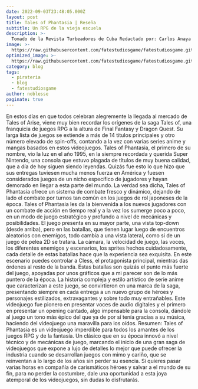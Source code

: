 ```yaml
---
date: 2022-09-03T23:48:05.000Z
layout: post
title: Tales of Phantasia | Reseña
subtitle: Un RPG de la vieja escuela
description: >-
  Tomado de la Revista Turbeadores de Cuba Redactado por: Carlos Anaya (noblesse)
image: >-
  https://raw.githubusercontent.com/fatestudiosgame/fatestudiosgame.github.io/master/src/img/images-post/tales-of-phantasia.png
optimized_image: >-
  https://raw.githubusercontent.com/fatestudiosgame/fatestudiosgame.github.io/master/src/img/images-post/tales-of-phantasia.png
category: blog
tags:
  - pirateria
  - blog
  - fatestudiosgame
author: noblesse
paginate: true
---
```

En estos días en que todos celebran alegremente la llegada al mercado de Tales of Arise, viene muy bien recordar los orígenes de la saga Tales of, una franquicia de juegos RPG a la altura de Final Fantasy y Dragon Quest.
Su larga lista de juegos se extiende a más de 14 títulos principales y otro número elevado de spin-offs, contando a la vez con varias series anime y mangas basados en estos videojuegos.
Tales of Phantasia, el primero de su nombre, vio la luz en el año 1995, en la siempre recordada y querida Super Nintendo, una consola que estuvo plagada de títulos de muy buena calidad, que a día de hoy siguen siendo leyendas.
Quizás fue esto lo que hizo que sus entregas tuviesen mucha menos fuerza en América y fuesen considerados juegos de un nicho específico de jugadores y hayan demorado en llegar a esta parte del mundo.
La verdad sea dicha, Tales of Phantasia ofrece un sistema de combate fresco y dinámico, dejando de lado el combate por turnos tan común en los juegos de rol japoneses de la época. Tales of Phantasia les da la bienvenida a los nuevos jugadores con un combate de acción en tiempo real y a la vez los sumerge poco a poco, en un modo de juego estratégico y profundo a nivel de mecánicas y posibilidades. 
El juego presenta en su mayor parte, una vista top-down (desde arriba), pero en las batallas, que tienen lugar luego de encuentros aleatorios con enemigos, todo cambia a una vista lateral, como si de un juego de pelea 2D se tratara. 
La cámara, la velocidad de juego, las voces, los diferentes enemigos y escenarios, los sprites hechos cuidadosamente, cada detalle de estas batallas hace que la experiencia sea exquisita. 
En este escenario puedes controlar a Cless, el protagonista principal, mientras das órdenes al resto de la banda. Estas batallas son quizás el punto más fuerte del juego, apoyadas por unos gráficos que a mi parecer son de lo más puntero de la época.
La historia compleja y estilo artístico de serie anime que caracterizan a este juego, se convirtieron en una marca de la saga, presentando siempre en cada entrega a un nuevo grupo de héroes y personajes estilizados, extravagantes y sobre todo muy entrañables.
Este videojuego fue pionero en presentar voces de audio digitales y el primero en presentar un opening cantado, algo impensable para la consola, dándole al juego un tono más épico del que ya de por sí tenía gracias a su música, haciendo del videojuego una maravilla para los oídos.
Resumen:
Tales of Phantasia es un videojuego imperdible para todos los amantes de los juegos RPG y de la fantasía. Un clásico que en su época innovó a nivel técnico y de mecánicas de juego, marcando el inicio de una gran saga de videojuegos que expone a lujo de detalles lo mejor que puede ofrecer la industria cuando se desarrollan juegos con mimo y cariño, que se reinventan a lo largo de los años sin perder su esencia.
Si quieres pasar varias horas en compañía de carismáticos héroes y salvar a el mundo de su fin, para no perder la costumbre, dale una oportunidad a esta joya atemporal de los videojuegos, sin dudas lo disfrutarás. 
